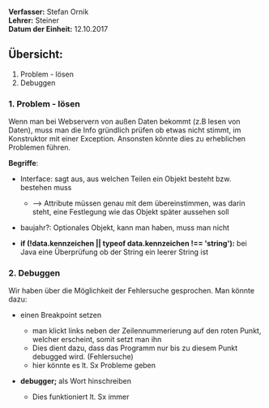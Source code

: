**Verfasser:** Stefan Ornik   
**Lehrer:** Steiner   
**Datum der Einheit:** 12.10.2017
   
## Übersicht: 

1. Problem - lösen
2. Debuggen

### 1. Problem - lösen

Wenn man bei Webservern von außen Daten bekommt (z.B lesen von Daten), muss man die Info gründlich prüfen ob etwas nicht stimmt, im Konstruktor mit einer Exception.
Ansonsten könnte dies zu erheblichen Problemen führen.

**Begriffe**:

- Interface: sagt aus, aus welchen Teilen ein Objekt besteht bzw. bestehen muss
    - --> Attribute müssen genau mit dem übereinstimmen, was darin steht, eine Festlegung wie das Objekt später aussehen soll

- baujahr?: Optionales Objekt, kann man haben, muss man nicht 

- **if (!data.kennzeichen || typeof data.kennzeichen !== 'string'):** bei Java eine Überprüfung ob der String ein leerer String ist 
  
### 2. Debuggen
Wir haben über die Möglichkeit der Fehlersuche gesprochen. Man könnte dazu:
- einen Breakpoint setzen
    - man klickt links neben der Zeilennummerierung auf den roten Punkt, welcher erscheint, somit setzt man ihn
    - Dies dient dazu, dass das Programm nur bis zu diesem Punkt debugged wird. (Fehlersuche)
    - hier könnte es lt. Sx Probleme geben 
    
- **debugger;** als Wort hinschreiben
    - Dies funktioniert lt. Sx immer


